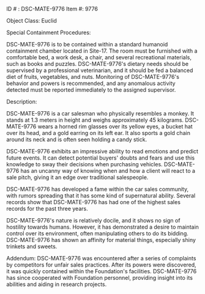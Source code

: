 ID # : DSC-MATE-9776
Item #: 9776

Object Class: Euclid

Special Containment Procedures:

DSC-MATE-9776 is to be contained within a standard humanoid containment chamber located in Site-17. The room must be furnished with a comfortable bed, a work desk, a chair, and several recreational materials, such as books and puzzles. DSC-MATE-9776's dietary needs should be supervised by a professional veterinarian, and it should be fed a balanced diet of fruits, vegetables, and nuts. Monitoring of DSC-MATE-9776's behavior and powers is recommended, and any anomalous activity detected must be reported immediately to the assigned supervisor.

Description:

DSC-MATE-9776 is a car salesman who physically resembles a monkey. It stands at 1.3 meters in height and weighs approximately 45 kilograms. DSC-MATE-9776 wears a horned rim glasses over its yellow eyes, a bucket hat over its head, and a gold earring on its left ear. It also sports a gold chain around its neck and is often seen holding a candy stick.

DSC-MATE-9776 exhibits an impressive ability to read emotions and predict future events. It can detect potential buyers' doubts and fears and use this knowledge to sway their decisions when purchasing vehicles. DSC-MATE-9776 has an uncanny way of knowing when and how a client will react to a sale pitch, giving it an edge over traditional salespeople.

DSC-MATE-9776 has developed a fame within the car sales community, with rumors spreading that it has some kind of supernatural ability. Several records show that DSC-MATE-9776 has had one of the highest sales records for the past three years.

DSC-MATE-9776's nature is relatively docile, and it shows no sign of hostility towards humans. However, it has demonstrated a desire to maintain control over its environment, often manipulating others to do its bidding. DSC-MATE-9776 has shown an affinity for material things, especially shiny trinkets and sweets.

Addendum: DSC-MATE-9776 was encountered after a series of complaints by competitors for unfair sales practices. After its powers were discovered, it was quickly contained within the Foundation's facilities. DSC-MATE-9776 has since cooperated with Foundation personnel, providing insight into its abilities and aiding in research projects.